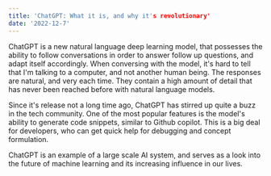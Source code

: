 ```yaml
---
title: 'ChatGPT: What it is, and why it's revolutionary'
date: '2022-12-7'
---
```


ChatGPT is a new natural language deep learning model, that possesses the ability to follow conversations in order to answer follow up questions, and adapt itself accordingly. When conversing with the model, it's hard to tell that I'm talking to a computer, and not another human being. The responses are natural, and very each time. They contain a high amount of detail that has never been reached before with natural language models. 

Since it's release not a long time ago, ChatGPT has stirred up quite a buzz in the tech community. One of the most popular features is the model's ability to generate code snippets, similar to Github copilot. This is a big deal for developers, who can get quick help for debugging and concept formulation. 

ChatGPT is an example of a large scale AI system, and serves as a look into the future of machine learning and its increasing influence in our lives. 
